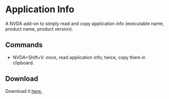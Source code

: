 # Application Info #

A NVDA add-on to simply read and copy application info (executable name, product name, product version).

## Commands ##

* NVDA+Shift+V: once, read application info; twice, copy them in clipboard.

## Download ##

Download it [here.][1]

[1]: https://raw.githubusercontent.com/ABuffEr/appInfo/master/packages/appInfo-1.0-20200211-dev.nvda-addon
